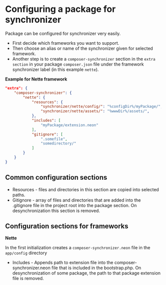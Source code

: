 # Configuring a package for synchronizer #
Package can be configured for synchronizer very easily.

- First decide which frameworks you want to support.
- Then choose an alias or name of the synchronizer given for selected framework.
- Another step is to create a `composer-synchronizer` section in the `extra section` in your package `composer.json` file
under the framework synchronizer label (in this example `nette`).

**Example for Nette framework**
````JSON
"extra": {
    "composer-synchronizer": {
        "nette": {
            "resources": {
                "synchronizer/nette/config/": "%configDir%/myPackage/",
                "synchronizer/nette/assets/": "%wwwDir%/assets/",
            },
            "includes": [
                "myPackage/extension.neon"
            ],
            "gitignore": [
                ".somefile",
                "somedirectory/"
            ]
        }
    }
}
````

## Common configuration sections ##
- Resources - files and directories in this section are copied into selected paths.
- Gitignore - array of files and directories that are added into the .gitignore file in the project root into the package section.
On desynchronization this section is removed.

## Configuration sections for frameworks ##
**Nette**

In the first initialization creates a `composer-synchronizer.neon` file in the `app/config` directory
- Includes - Appends path to extension file into the composer-synchronizer.neon file that is included in the bootstrap.php.
On desynchronization of some package, the path to that package extension file is removed.
